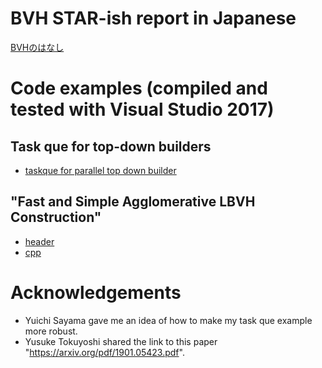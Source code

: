 # BVH STAR-ish report in Japanese
[BVHのはなし](https://shinjiogaki.github.io/bvh/)

# Code examples (compiled and tested with Visual Studio 2017)
## Task que for top-down builders
* [taskque for parallel top down builder](https://github.com/shinjiogaki/bvh/blob/master/taskqueue.cpp)
## "Fast and Simple Agglomerative LBVH Construction"
* [header](https://github.com/shinjiogaki/bvh/blob/master/bvh_binary.h)
* [cpp](https://github.com/shinjiogaki/bvh/blob/master/bvh_binary.cpp)

# Acknowledgements
* Yuichi Sayama gave me an idea of how to make my task que example more robust.
* Yusuke Tokuyoshi shared the link to this paper "https://arxiv.org/pdf/1901.05423.pdf".

